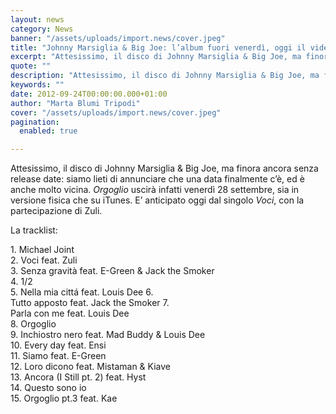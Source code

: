 ```yaml
---
layout: news
category: News
banner: "/assets/uploads/import.news/cover.jpeg"
title: "Johnny Marsiglia & Big Joe: l’album fuori venerdì, oggi il video"
excerpt: "Attesissimo, il disco di Johnny Marsiglia & Big Joe, ma finora ancora senza release date: siamo lieti di annunciare che una data finalmente c’è, ed è anche molto vicina. Orgoglio uscirà infatti venerdì 28 settembre, sia in versione fisica che su iTunes. E’ anticipato oggi dal singolo Voci, con la partecipazione di Zuli. La tracklist: [&hellip"
quote: ""
description: "Attesissimo, il disco di Johnny Marsiglia & Big Joe, ma finora ancora senza release date: siamo lieti di annunciare che una data finalmente c’è, ed è anche molto vicina. Orgoglio uscirà infatti venerdì 28 settembre, sia in versione fisica che su iTunes. E’ anticipato oggi dal singolo Voci, con la partecipazione di Zuli. La tracklist: [&hellip"
keywords: ""
date: 2012-09-24T00:00:00.000+01:00
author: "Marta Blumi Tripodi"
cover: "/assets/uploads/import.news/cover.jpeg"
pagination:
  enabled: true

---
```


Attesissimo, il disco di Johnny Marsiglia & Big Joe, ma finora ancora senza release date: siamo lieti di annunciare che una data finalmente c’è, ed è anche molto vicina. _Orgoglio_ uscirà infatti venerdì 28 settembre, sia in versione fisica che su iTunes. E’ anticipato oggi dal singolo _Voci_, con la partecipazione di Zuli.

La tracklist:

1\. Michael Joint  
2\. Voci feat. Zuli  
3\. Senza gravità feat. E-Green & Jack the Smoker  
4\. 1/2  
5\. Nella mia cittá feat. Louis Dee 6.  
Tutto apposto feat. Jack the Smoker 7.  
Parla con me feat. Louis Dee  
8\. Orgoglio  
9\. Inchiostro nero feat. Mad Buddy & Louis Dee  
10\. Every day feat. Ensi  
11\. Siamo feat. E-Green  
12\. Loro dicono feat. Mistaman & Kiave  
13\. Ancora (I Still pt. 2) feat. Hyst  
14\. Questo sono io  
15\. Orgoglio pt.3 feat. Kae  